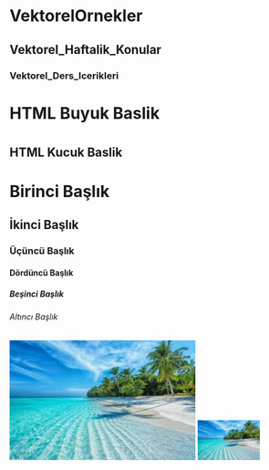 # VektorelOrnekler
## Vektorel_Haftalik_Konular
### Vektorel_Ders_Icerikleri

<h1> HTML Buyuk Baslik <h1>
<h2> HTML Kucuk Baslik <h2>

<h1>Birinci Başlık </h1>
<h2>İkinci Başlık</h2>
<h3>Üçüncü Başlık</h3>
<h4>Dördüncü Başlık</h4>
<h5>Beşinci Başlık</h5>
<h6>Altıncı Başlık</h6>

<img src="sea.png" alt="resme alternatif yazı">
<img height = "70" src="sea.png" alt="resme alternatif yazı">